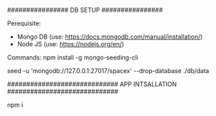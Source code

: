 
################
    DB SETUP
################

Perequisite:
- Mongo DB (use: https://docs.mongodb.com/manual/installation/)
- Node JS (use: https://nodejs.org/en/)

Commands:
npm install -g mongo-seeding-cli

seed -u 'mongodb://127.0.0.1:27017/spacex' --drop-database ./db/data

#############################
    APP INTSALLATION
#############################

npm i